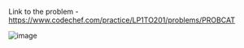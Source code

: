 Link to the problem - https://www.codechef.com/practice/LP1TO201/problems/PROBCAT


![image](https://github.com/Haleshot/Competitive-Programming/assets/57552973/8857586b-362f-4005-90ac-084db26bc44c)

